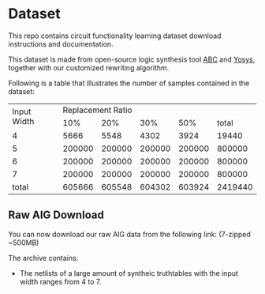 # Dataset
This repo contains circuit functionality learning dataset download instructions and documentation.

This dataset is made from open-source logic synthesis tool [ABC](https://github.com/berkeley-abc/abc) and [Yosys](https://github.com/YosysHQ/yosys), together with our customized rewriting algorithm.

Following is a table that illustrates the number of samples contained in the dataset:

<table>
    <tr>
        <td rowspan="2">Input Width</td>
        <td colspan = "5",style=”text-align: center;”>Replacement Ratio</td>
    </tr>
    <tr>
        <td>10%</td>
        <td>20%</td>
        <td>30%</td>
        <td>50%</td>
        <td>total</td>
    </tr>
    <tr>
        <td>4</td>
        <td>5666</td>
        <td>5548</td>
        <td>4302</td>
        <td>3924</td>
        <td>19440</td>
    </tr>
    <tr>
        <td>5</td>
        <td>200000</td>
        <td>200000</td>
        <td>200000</td>
        <td>200000</td>
        <td>800000</td>
    </tr>
    <tr>
        <td>6</td>
        <td>200000</td>
        <td>200000</td>
        <td>200000</td>
        <td>200000</td>
        <td>800000</td>
    </tr>
    <tr>
        <td>7</td>
        <td>200000</td>
        <td>200000</td>
        <td>200000</td>
        <td>200000</td>
        <td>800000</td>
    </tr>
    <tr>
        <td>total</td>
        <td>605666</td>
        <td>605548</td>
        <td>604302</td>
        <td>603924</td>
        <td>2419440</td>
    </tr>
</table>

## Raw AIG Download

You can now download our raw AIG data from the following link: (7-zipped ~500MB)


The archive contains:

* The netlists of a large amount of syntheic truthtables with the input width ranges from 4 to 7.



